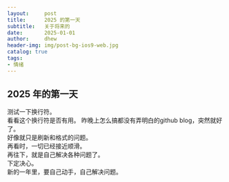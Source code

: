 ```yaml
---
layout:     post
title:      2025 的第一天
subtitle:   关于将来的
date:       2025-01-01
author:     dhew
header-img: img/post-bg-ios9-web.jpg
catalog: true
tags:
- 情绪
---
```


## 2025 年的第一天
测试一下换行符。  
看看这个换行符是否有用。
昨晚上怎么搞都没有弄明白的github blog，突然就好了。  
好像就只是刷新和格式的问题。  
再看时，一切已经接近顺滑。  
再往下，就是自己解决各种问题了。  
下定决心。  
新的一年里，要自己动手，自己解决问题。
